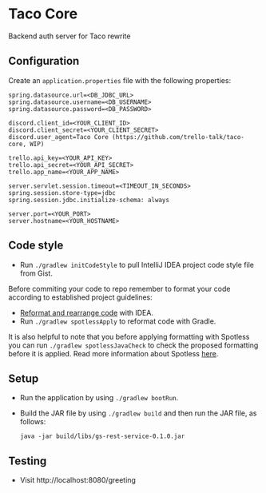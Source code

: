 # Taco Core

Backend auth server for Taco rewrite

## Configuration

Create an `application.properties` file with the following properties:
```
spring.datasource.url=<DB_JDBC_URL>
spring.datasource.username=<DB_USERNAME>
spring.datasource.password=<DB_PASSWORD>

discord.client_id=<YOUR_CLIENT_ID>
discord.client_secret=<YOUR_CLIENT_SECRET>
discord.user_agent=Taco Core (https://github.com/trello-talk/taco-core, WIP)

trello.api_key=<YOUR_API_KEY>
trello.api_secret=<YOUR_API_SECRET>
trello.app_name=<YOUR_APP_NAME>

server.servlet.session.timeout=<TIMEOUT_IN_SECONDS>
spring.session.store-type=jdbc
spring.session.jdbc.initialize-schema: always

server.port=<YOUR_PORT>
server.hostname=<YOUR_HOSTNAME>
```
## Code style

- Run `./gradlew initCodeStyle` to pull IntelliJ IDEA project code style file from Gist.

Before commiting your code to repo remember to format your code according to established project guidelines:

  - [Reformat and rearrange code](https://www.jetbrains.com/help/idea/reformat-and-rearrange-code.html) with IDEA.
  - Run `./gradlew spotlessApply` to reformat code with Gradle.

It is also helpful to note that you before applying formatting with Spotless you can run `./gradlew spotlessJavaCheck` to check the proposed formatting before it is applied. Read more information about Spotless [here](https://github.com/diffplug/spotless/tree/master/plugin-gradle).

## Setup

- Run the application by using `./gradlew bootRun`.
- Build the JAR file by using `./gradlew build` and then run the JAR file, as follows:

	`java -jar build/libs/gs-rest-service-0.1.0.jar`

## Testing

- Visit http://localhost:8080/greeting
